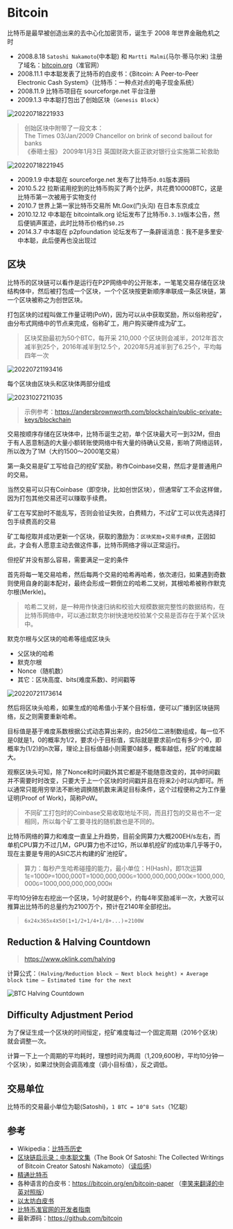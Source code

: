 # Bitcoin

比特币是最早被创造出来的去中心化加密货币，诞生于 2008 年世界金融危机之时

- 2008.8.18 `Satoshi Nakamoto`(中本聪) 和 `Martti Malmi`(马尔·蒂马尔米) 注册了域名：[bitcoin.org](https://bitcoin.org)（准官网）
- 2008.11.1 中本聪发表了比特币的白皮书：《Bitcoin: A Peer-to-Peer Electronic Cash System》（比特币：一种点对点的电子现金系统）
- 2008.11.9 比特币项目在 sourceforge.net 平台注册
- 2009.1.3 中本聪打包出了创始区块（`Genesis Block`）

![20220718221933](http://image.zuoright.com/20220718221933.png)

> 创始区块中附带了一段文本：  
> The Times 03/Jan/2009 Chancellor on brink of second bailout for banks  
> 《泰晤士报》 2009年1月3日 英国财政大臣正欲对银行业实施第二轮救助

![20220718221945](http://image.zuoright.com/20220718221945.png)

- 2009.1.9 中本聪在 sourceforge.net 发布了比特币`0.01`版本源码
- 2010.5.22 拉斯诺用挖到的比特币购买了两个比萨，共花费10000BTC，这是比特币第一次被用于实物支付
- 2010.7 世界上第一家比特币交易所 Mt.Gox(门头沟) 在日本东京成立
- 2010.12.12 中本聪在 bitcointalk.org 论坛发布了比特币`0.3.19`版本公告，然后便销声匿迹，此时比特币价格约`$0.25`
- 2014.3.7 中本聪在 p2pfoundation 论坛发布了一条辟谣消息：我不是多里安·中本聪，此后便再也没出现过

## 区块

比特币的区块链可以看作是运行在P2P网络中的公开账本，一笔笔交易存储在区块结构体中，然后被打包成一个区块，一个个区块按更新顺序串联成一条区块链，第一个区块被称之为创世区块。

打包区块的过程叫做工作量证明(PoW)，因为可以从中获取奖励，所以俗称挖矿，由分布式网络中的节点来完成，俗称矿工，用户购买硬件成为矿工。

> 区块奖励最初为50个BTC，每开采 210,000 个区块则会减半，2012年首次减半到25个，2016年减半到12.5个，2020年5月减半到了6.25个，平均每四年一次

![20220721193416](http://image.zuoright.com/20220721193416.png)

每个区块由区块头和区块体两部分组成

![20231027211035](https://image.zuoright.com/20231027211035.png)

> 示例参考：<https://andersbrownworth.com/blockchain/public-private-keys/blockchain>

交易按顺序存储在区块体中，比特币诞生之初，单个区块最大可一到32M，但由于有人恶意制造的大量小额转账使网络中有大量的待确认交易，影响了网络运转，所以改为了1M（大约1500～2000笔交易）

第一条交易是矿工写给自己的挖矿奖励，称作Coinbase交易，然后才是普通用户的交易。

当然交易可以只有Coinbase（即空块，比如创世区块），但通常矿工不会这样做，因为打包其他交易还可以赚取手续费。

矿工在写奖励时不能乱写，否则会验证失败，白费精力，不过矿工可以优先选择打包手续费高的交易

矿工每挖取并成功更新一个区块，获取的激励为：`区块奖励`+`交易手续费`，正因如此，才会有人愿意主动去做这件事，比特币网络才得以正常运行。

但挖矿并没有那么容易，需要满足一定的条件

首先将每一笔交易哈希，然后每两个交易的哈希再哈希，依次递归，如果遇到奇数则使用自身的副本配对，最终会形成一颗倒立的哈希二叉树，其根哈希被称作默克尔根(Merkle)。

> 哈希二叉树，是一种用作快速归纳和校验大规模数据完整性的数据结构，在比特币网络中，可以通过默克尔树快速地校验某个交易是否存在于某个区块中。

默克尔根与父区块的哈希等组成区块头

- 父区块的哈希
- 默克尔根
- Nonce（随机数）
- 其它：区块高度、bits(难度系数)、时间戳等

![20220721173614](http://image.zuoright.com/20220721173614.png)

然后将区块头哈希，如果生成的哈希值小于某个目标值，便可以广播到区块链网络，反之则需要重新哈希。

目标值是基于难度系数根据公式动态算出来的，由256位二进制数组成，每一位不是0就是1，0的概率为1/2，要求小于目标值，实际就是要求前n位有多少个0，即概率为(1/2)的n次幂，理论上目标值越小则需要0越多，概率越低，挖矿的难度越大。

观察区块头可知，除了Nonce和时间戳外其它都是不能随意改变的，其中时间戳并不需要时时改变，只要大于上一个区块的时间戳并且在将来2小时以内即可。所以通常只能用穷举法不断地调换随机数来满足目标条件，这个过程便称之为工作量证明(Proof of Work)，简称PoW。

> 不同矿工打包时的Coinbase交易收取地址不同，而且打包的交易也不一定相同，所以每个矿工要寻找的随机数也是不同的。

比特币网络的算力和难度一直呈上升趋势，目前全网算力大概200EH/s左右，而单机CPU算力不过几M，GPU算力也不过1G，所以单机挖矿的成功率几乎等于0，现在主要是专用的ASIC芯片构建的矿池挖矿。

> 算力：每秒产生哈希碰撞的能力，最小单位：H(Hash)，即1次运算  
> 1`E`=1000`P`=1000,000T=1000,000,000`G`=1000,000,000,000`K`=1000,000,000`G`=1000,000,000,000,000`H`

平均10分钟左右挖出一个区块，1小时就是6个，约每4年奖励减半一次，大致可以推算出比特币的总量约为2100万个，预计在2140年全部挖出。

> `6x24x365x4`x`50(1+1/2+1/4+1/8+...)`=`2100W`

## Reduction & Halving Countdown

> <https://www.oklink.com/halving>

计算公式：`(Halving/Reduction block – Next block height) × Average block time – Estimated time for the next`

![BTC Halving Countdown](https://image.zuoright.com/BTC%20Halving%20Countdown.png)

## Difficulty Adjustment Period

为了保证生成一个区块的时间恒定，挖矿难度每过一个固定周期（2016个区块）就会调整一次。

计算一下上一个周期的平均耗时，理想时间为两周（1,209,600秒，平均10分钟一个区块），如果过快则会调高难度（调小目标值），反之调低。

## 交易单位

比特币的交易最小单位为聪(Satoshi)，`1 BTC = 10^8 Sats`（1亿聪）

## 参考

- Wikipedia：[比特币历史](https://zh.wikipedia.org/wiki/%E6%AF%94%E7%89%B9%E5%B9%A3%E6%AD%B7%E5%8F%B2)
- [区块链启示录：中本聪文集](https://book.douban.com/subject/30338899/)（The Book Of Satoshi: The Collected Writings of Bitcoin Creator Satoshi Nakamoto）（[读后感](https://mirror.xyz/wtfacademy.eth/Jezo3dZ_9IJ6yclzT_M21Y_njZaohfy9obiPRlemy8s)）
- [精通比特币](https://wizardforcel.gitbooks.io/masterbitcoin2cn/content/)
- 各种语言的白皮书：<https://bitcoin.org/en/bitcoin-paper> （[李笑来翻译的中英对照版](https://lixiaolai.com/#/bitcoin-whitepaper-cn-en-translation/Bitcoin-Whitepaper-EN-CN.html)）
- [以太坊白皮书](https://ethereum.org/zh/whitepaper/)
- [比特币准官网的开发者指南](https://developer.bitcoin.org/devguide/block_chain.html)
- 最新源码：<https://github.com/bitcoin>
